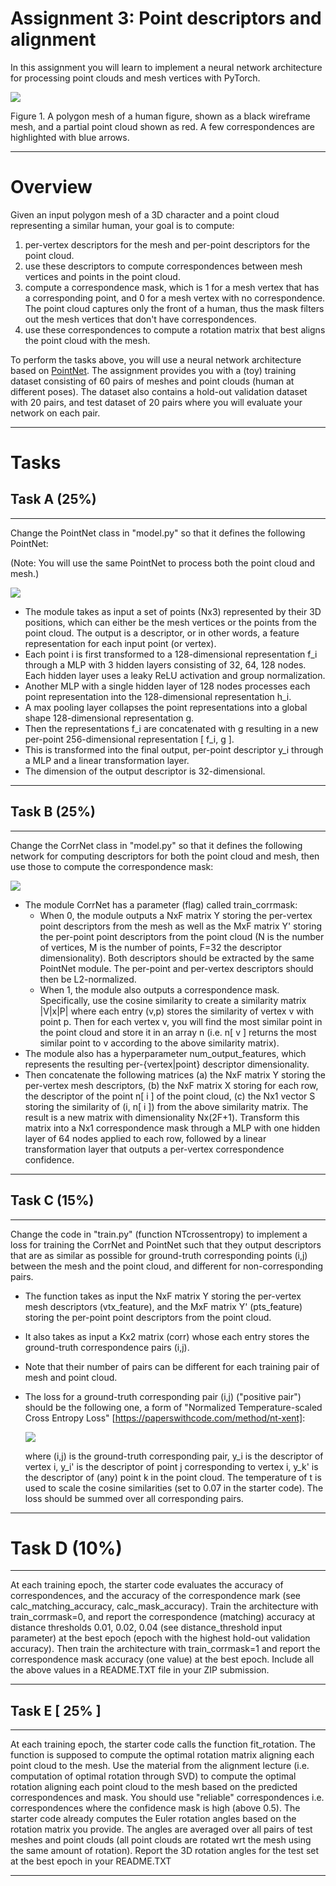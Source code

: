 # Assignment 3: Point descriptors and alignment
In this assignment you will learn to implement a neural network architecture for processing point clouds and mesh vertices with PyTorch.

![](figure/1.png)

Figure 1. A polygon mesh of a human figure, shown as a black wireframe mesh, and a partial point cloud shown as red. A few correspondences are highlighted with blue arrows.

---

# Overview

Given an input polygon mesh of a 3D character and a point cloud representing a similar human, your goal is to compute:
1. per-vertex descriptors for the mesh and per-point descriptors for the point cloud.
2. use these descriptors to compute correspondences between mesh vertices and points in the point cloud.
3. compute a correspondence mask, which is 1 for a mesh vertex that has a corresponding point, and 0 for a mesh vertex with no correspondence. The point cloud captures only the front of a human, thus the mask filters out the mesh vertices that don't have correspondences.
4. use these correspondences to compute a rotation matrix that best aligns the point cloud with the mesh.

To perform the tasks above, you will use a neural network architecture based on [PointNet](https://arxiv.org/abs/1612.00593). The assignment provides you with a (toy) training dataset consisting of 60 pairs of meshes and point clouds (human at different poses). The dataset also contains a hold-out validation dataset with 20 pairs, and test dataset of 20 pairs where you will evaluate your network on each pair.

---

# Tasks

## Task A (25%)

---

Change the PointNet class in "model.py" so that it defines the following PointNet:

(Note: You will use the same PointNet to process both the point cloud and mesh.)

![](figure/2.png)

- The module takes as input a set of points (Nx3) represented by their 3D positions, which can either be the mesh vertices or the points from the point cloud. The output is a descriptor, or in other words, a feature representation for each input point (or vertex).
- Each point i is first transformed to a 128-dimensional representation f_i through a MLP with 3 hidden layers consisting of 32, 64, 128 nodes. Each hidden layer uses a leaky ReLU activation and group normalization.
- Another MLP with a single hidden layer of 128 nodes processes each point representation into the 128-dimensional representation h_i.
- A max pooling layer collapses the point representations into a global shape 128-dimensional representation g.
- Then the representations f_i are concatenated with g resulting in a new per-point 256-dimensional representation [ f_i, g ].
- This is transformed into the final output, per-point descriptor y_i through a MLP and a linear transformation layer.
- The dimension of the output descriptor is 32-dimensional.

---

## Task B (25%)

---

Change the CorrNet class in "model.py" so that it defines the following network for computing descriptors for both the point cloud and mesh, then use those to compute the correspondence mask:

![](figure/3.png)

- The module CorrNet has a parameter (flag) called train_corrmask:
    - When 0, the module outputs a NxF matrix Y storing the per-vertex point descriptors from the mesh as well as the MxF matrix Y' storing the per-point point descriptors from the point cloud (N is the number of vertices, M is the number of points, F=32 the descriptor dimensionality). Both descriptors should be extracted by the same PointNet module. The per-point and per-vertex descriptors should then be L2-normalized.
    - When 1, the module also outputs a correspondence mask. Specifically, use the cosine similarity to create a similarity matrix |V|x|P| where each entry (v,p) stores the similarity of vertex v with point p. Then for each vertex v, you will find the most similar point in the point cloud and store it in an array n (i.e. n[ v ] returns the most similar point to v according to the above similarity matrix).
- The module also has a hyperparameter num_output_features, which represents the resulting per-{vertex|point} descriptor dimensionality.
- Then concatenate the following matrices (a) the NxF matrix Y storing the per-vertex mesh descriptors, (b) the NxF matrix X storing for each row, the descriptor of the point n[ i ] of the point cloud, (c) the Nx1 vector S storing the similarity of (i, n[ i ]) from the above similarity matrix. The result is a new matrix with dimensionality Nx(2F+1). Transform this matrix into a Nx1 correspondence mask through a MLP with one hidden layer of 64 nodes applied to each row, followed by a linear transformation layer that outputs a per-vertex correspondence confidence.

---

## Task C (15%)

---

Change the code in "train.py" (function NTcrossentropy) to implement a loss for training the CorrNet and PointNet such that they output descriptors that are as similar as possible for ground-truth corresponding points (i,j) between the mesh and the point cloud, and different for non-corresponding pairs.
- The function takes as input the NxF matrix Y storing the per-vertex mesh descriptors (vtx_feature), and the MxF matrix Y' (pts_feature) storing the per-point point descriptors from the point cloud.
- It also takes as input a Kx2 matrix (corr) whose each entry stores the ground-truth correspondence pairs (i,j).
- Note that their number of pairs can be different for each training pair of mesh and point cloud.
- The loss for a ground-truth corresponding pair (i,j) ("positive pair") should be the following one, a form of "Normalized Temperature-scaled Cross Entropy Loss" [https://paperswithcode.com/method/nt-xent]:

    ![](figure/4.png)
    
    where (i,j) is the ground-truth corresponding pair, y_i is the descriptor of vertex i, y_i' is the descriptor of point j corresponding to vertex i, y_k' is the descriptor of (any) point k in the point cloud. The temperature of t is used to scale the cosine similarities (set to 0.07 in the starter code). The loss should be summed over all corresponding pairs.

---

# Task D (10%)

---

At each training epoch, the starter code evaluates the accuracy of correspondences, and the accuracy of the correspondence mark (see calc_matching_accuracy, calc_mask_accuracy). Train the architecture with train_corrmask=0, and report the correspondence (matching) accuracy at distance thresholds 0.01, 0.02, 0.04 (see distance_threshold input parameter) at the best epoch (epoch with the highest hold-out validation accuracy). Then train the architecture with train_corrmask=1 and report the correspondence mask accuracy (one value) at the best epoch. Include all the above values in a README.TXT file in your ZIP submission.

---

## Task E [ 25% ]

---

At each training epoch, the starter code calls the function fit_rotation. The function is supposed to compute the optimal rotation matrix aligning each point cloud to the mesh. Use the material from the alignment lecture (i.e. computation of optimal rotation through SVD) to compute the optimal rotation aligning each point cloud to the mesh based on the predicted correspondences and mask. You should use "reliable" correspondences i.e. correspondences where the confidence mask is high (above 0.5). The starter code already computes the Euler rotation angles based on the rotation matrix you provide. The angles are averaged over all pairs of test meshes and point clouds (all point clouds are rotated wrt the mesh using the same amount of rotation). Report the 3D rotation angles for the test set at the best epoch in your README.TXT

---
